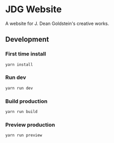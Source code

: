 # JDG Website
A website for J. Dean Goldstein's creative works.

## Development

### First time install

```bash
yarn install
```

### Run dev

```bash
yarn run dev
```

### Build production


```bash
yarn run build
```

### Preview production
```bash
yarn run preview
```